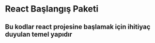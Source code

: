 # React Başlangış Paketi

## Bu kodlar react projesine başlamak için ihitiyaç duyulan temel yapıdır
